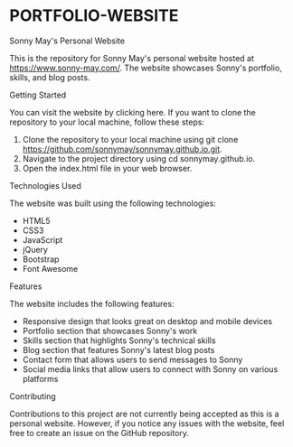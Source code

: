 # PORTFOLIO-WEBSITE

Sonny May's Personal Website

This is the repository for Sonny May's personal website hosted at https://www.sonny-may.com/. The website showcases Sonny's portfolio, skills, and blog posts.

Getting Started

You can visit the website by clicking here. If you want to clone the repository to your local machine, follow these steps:

1. Clone the repository to your local machine using git clone https://github.com/sonnymay/sonnymay.github.io.git.
2. Navigate to the project directory using cd sonnymay.github.io.
3. Open the index.html file in your web browser.

Technologies Used

The website was built using the following technologies:

- HTML5
- CSS3
- JavaScript
- jQuery
- Bootstrap
- Font Awesome

Features

The website includes the following features:

- Responsive design that looks great on desktop and mobile devices
- Portfolio section that showcases Sonny's work
- Skills section that highlights Sonny's technical skills
- Blog section that features Sonny's latest blog posts
- Contact form that allows users to send messages to Sonny
- Social media links that allow users to connect with Sonny on various platforms

Contributing

Contributions to this project are not currently being accepted as this is a personal website. However, if you notice any issues with the website, feel free to create an issue on the GitHub repository.
